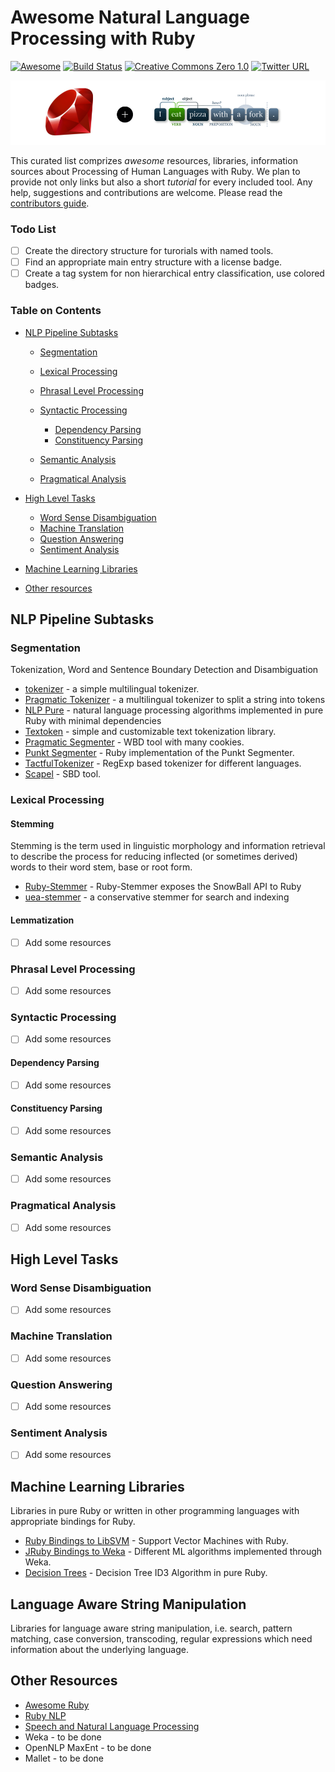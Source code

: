 # Awesome Natural Language Processing with Ruby
[![Awesome](https://cdn.rawgit.com/sindresorhus/awesome/d7305f38d29fed78fa85652e3a63e154dd8e8829/media/badge.svg)](https://github.com/sindresorhus/awesome)
[![Build Status](https://travis-ci.org/arbox/Awesome-Natural-Language-Processing-with-Ruby.svg?branch=master)](https://travis-ci.org/arbox/Awesome-Natural-Language-Processing-with-Ruby)
[![Creative Commons Zero 1.0](http://img.shields.io/badge/License-CC0-green.svg)](https://creativecommons.org/publicdomain/zero/1.0/)
[![Twitter URL](https://img.shields.io/twitter/url/http/shields.io.svg?style=social)](https://twitter.com/intent/tweet?button_hashtag=RubyNLP&text=Look!%20Awesome!&url=https://github.com/arbox/Awesome-Natural-Language-Processing-with-Ruby)

<img src="assets/header.png" />

This curated list comprizes _awesome_ resources, libraries, information sources about Processing of Human Languages with Ruby.
We plan to provide not only links but also a short _tutorial_ for every included tool.
Any help, suggestions and contributions are welcome. Please read the [contributors guide](CONTRIBUTING.md).

### Todo List
* [ ] Create the directory structure for turorials with named tools.
* [ ] Find an appropriate main entry structure with a license badge.
* [ ] Create a tag system for non hierarchical entry classification, use colored badges.

### Table on Contents

* [NLP Pipeline Subtasks](#nlp-pipeline-subtasks)
  * [Segmentation](#segmentation)
  * [Lexical Processing](#lexical-processing)
  * [Phrasal Level Processing](#phrasal-level-processing)
  * [Syntactic Processing](#syntactic-processing)
    * [Dependency Parsing](#dependency-parsing)
    * [Constituency Parsing](#constituency-parsing)

  * [Semantic Analysis](#semantic-analysis)
  * [Pragmatical Analysis](#pragmatic-analysis)

* [High Level Tasks](#high-level-tasks)
  * [Word Sense Disambiguation](#word-sense-disambiguation)
  * [Machine Translation](#machine-translation)
  * [Question Answering](#question-answering)
  * [Sentiment Analysis](#sentiment-analysis)

* [Machine Learning Libraries](#machine-learning-libraries)

* [Other resources](#other-resources)

## NLP Pipeline Subtasks

### Segmentation

Tokenization, Word and Sentence Boundary Detection and Disambiguation

* [tokenizer](https://github.com/arbox/tokenizer) - a simple multilingual tokenizer.
* [Pragmatic Tokenizer](https://github.com/diasks2/pragmatic_tokenizer) - a multilingual tokenizer to split a string into tokens
* [NLP Pure](https://github.com/parhamr/nlp-pure) - natural language processing algorithms implemented in pure Ruby with minimal dependencies
* [Textoken](https://github.com/manorie/textoken) - simple and customizable text tokenization library.
* [Pragmatic Segmenter](https://github.com/diasks2/pragmatic_segmenter) - WBD tool with many cookies.
* [Punkt Segmenter](https://github.com/lfcipriani/punkt-segmenter) - Ruby implementation of the Punkt Segmenter.
* [TactfulTokenizer](https://github.com/zencephalon/Tactful_Tokenizer) - RegExp based tokenizer for different languages.
* [Scapel](https://github.com/louismullie/scalpel) - SBD tool.

### Lexical Processing

#### Stemming

Stemming is the term used in linguistic morphology and information retrieval to describe the process for reducing inflected (or sometimes derived) words to their word stem, base or root form.

* [Ruby-Stemmer](https://github.com/aurelian/ruby-stemmer) - Ruby-Stemmer exposes the SnowBall API to Ruby
* [uea-stemmer](https://github.com/ealdent/uea-stemmer) - a conservative stemmer for search and indexing

#### Lemmatization
- [ ] Add some resources

### Phrasal Level Processing
- [ ] Add some resources

### Syntactic Processing
- [ ] Add some resources

#### Dependency Parsing
- [ ] Add some resources

#### Constituency Parsing
- [ ] Add some resources

### Semantic Analysis
- [ ] Add some resources

### Pragmatical Analysis
- [ ] Add some resources

## High Level Tasks

### Word Sense Disambiguation
- [ ] Add some resources

### Machine Translation
- [ ] Add some resources

### Question Answering
- [ ] Add some resources

### Sentiment Analysis
- [ ] Add some resources


## Machine Learning Libraries

Libraries in pure Ruby or written in other programming languages with appropriate bindings for Ruby.

* [Ruby Bindings to LibSVM](https://github.com/febeling/rb-libsvm) - Support Vector Machines with Ruby.
* [JRuby Bindings to Weka](https://github.com/paulgoetze/weka-jruby) - Different ML algorithms implemented through Weka.
* [Decision Trees](https://github.com/igrigorik/decisiontree) - Decision Tree ID3 Algorithm in pure Ruby.

## Language Aware String Manipulation

Libraries for language aware string manipulation, i.e. search, pattern matching, case conversion, transcoding, regular expressions which need information about the underlying language.



## Other Resources
* [Awesome Ruby](https://github.com/sdogruyol/awesome-ruby)
* [Ruby NLP](https://github.com/diasks2/ruby-nlp)
* [Speech and Natural Language Processing](https://github.com/edobashira/speech-language-processing)
* Weka - to be done
* OpenNLP MaxEnt - to be done
* Mallet - to be done
